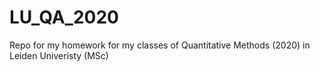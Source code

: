 # LU_QA_2020

Repo for my homework for my classes of Quantitative Methods (2020) in Leiden Univeristy (MSc)
